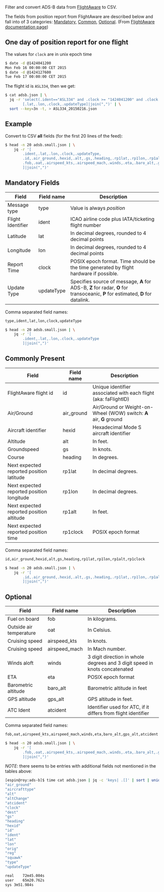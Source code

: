Filter and convert ADS-B data from [FlightAware](http://www.flightaware.com) to CSV.

The fields from position report from FlightAware are described below and fall into of 3 categories: [Mandatory](#mandatory), [Common](#common), [Optional](#optional).
(From [FlightAware documentation page](http://flightaware.com/commercial/flightxml/documentation2.rvt))

## One day of position report for one flight ##
The values for `clock` are in unix epoch time

```bash
$ date -d @1424041200
Mon Feb 16 00:00:00 CET 2015
$ date -d @1424127600
Tue Feb 17 00:00:00 CET 2015
```
The flight id is `ASL334`, then we get:

```bash
$ cat adsb.json | \
  jq -r 'select(.ident=="ASL334" and .clock >= "1424041200" and .clock < "1424127600")|
        [.lat,.lon,.clock,.updateType]|join(",")' | \
  sort --key=3n -t, > ASL334_20150216.json
```


## Example ##

Convert to CSV **all** fields (for the first 20 lines of the feed):

```bash
$ head -n 20 adsb.small.json | \
	jq -r '[
		.ident,.lat,.lon,.clock,.updateType,
		.id,.air_ground,.hexid,.alt,.gs,.heading,.rp1lat,.rp1lon,.rp1alt,.rp1clock,
		.fob,.oat,.airspeed_kts,.airspeed_mach,.winds,.eta,.baro_alt,.gps_alt,.atcident
		]|join(",")'
```


## <a name="mandatory"></a> Mandatory Fields ##

| Field             | Field name | Description 
| ----------------- | ---------- | ----------- 
| Message type      | type       | Value is always *position*
| Flight Identifier | ident      | ICAO airline code plus IATA/ticketing flight number
| Latitude          | lat        | In decimal degrees, rounded to 4 decimal points 
| Longitude         | lon        | In decimal degrees, rounded to 4 decimal points
| Report Time       | clock      | POSIX epoch format. Time should be the time generated by flight hardware if possible.
| Update Type       | updateType | Specifies source of message, **A** for ADS-B, **Z** for radar, **O** for transoceanic, **P** for estimated, **D** for datalink.

Comma separated field names:

```txt
type,ident,lat,lon,clock,updateType
```

```bash
$ head -n 20 adsb.small.json | \
	jq -r '[
		.ident,.lat,.lon,.clock,.updateType
		]|join(",")'
```


## <a name="common"></a> Commonly Present ##

| Field                                     | Field name | Description 
| ----------------------------------------- | ---------- | ----------- 
| FlightAware flight id                     | id         | Unique identifier associated with each flight (aka: faFlightID)
| Air/Ground                                | air_ground | Air/Ground or Weight-on-Wheel (WOW) switch: **A** air, **G** ground
| Aircraft identifier                       | hexid      | Hexadecimal Mode S aircraft identifier
| Altitude                                  | alt        | In feet.
| Groundspeed                               | gs         | In knots.
| Course                                    | heading    | In degrees.
| Next expected reported position latitude  | rp1lat     | In decimal degrees.
| Next expected reported position longitude | rp1lon     | In decimal degrees.
| Next expected reported position altitude  | rp1alt     | In feet.
| Next expected reported position time      | rp1clock   | POSIX epoch format

Comma separated field names:

```txt
id,air_ground,hexid,alt,gs,heading,rp1lat,rp1lon,rp1alt,rp1clock
```

```bash
$ head -n 20 adsb.small.json | \
	jq -r '[
		.id,.air_ground,.hexid,.alt,.gs,.heading,.rp1lat,.rp1lon,.rp1alt,.rp1clock
		]|join(",")'
```


## <a name="optional"></a> Optional ##

| Field                   | Field name    | Description 
| ----------------------- | ------------- | ----------- 
| Fuel on board           | fob           | In kilograms.
| Outside air temperature | oat           | In Celsius.
| Cruising speed          | airspeed_kts  | In knots.
| Cruising speed          | airspeed_mach | In Mach number.
| Winds aloft             | winds         | 3 digit direction in whole degrees and 3 digit speed in knots concatenated
| ETA                     | eta           | POSIX epoch format
| Barometric altitude     | baro_alt      | Barometric altitude in feet
| GPS altitude            | gps_alt       | GPS altitude  in feet.
| ATC Ident               | atcident      | Identifier used for ATC, if it differs from flight identifier


Comma separated field names:

```txt
fob,oat,airspeed_kts,airspeed_mach,winds,eta,baro_alt,gps_alt,atcident
```

```bash
$ head -n 20 adsb.small.json | \
	jq -r '[
		.fob,.oat,.airspeed_kts,.airspeed_mach,.winds,.eta,.baro_alt,.gps_alt,.atcident
		]|join(",")'
```

*NOTE*: there seems to be entries with additional fields not mentioned in the tables above:

```bash
[espin@roy:ads-b]$ time cat adsb.json | jq -c 'keys| .[]' | sort | uniq
"air_ground"
"aircrafttype"
"alt"
"altChange"
"atcident"
"clock"
"dest"
"gs"
"heading"
"hexid"
"id"
"ident"
"lat"
"lon"
"orig"
"reg"
"squawk"
"type"
"updateType"

real	72m45.004s
user	65m20.762s
sys	3m51.984s
```